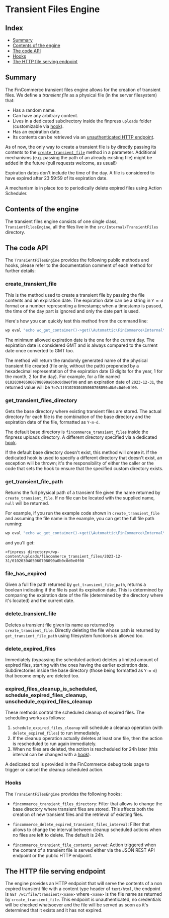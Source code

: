 # Transient Files Engine

## Index

* [Summary](#summary)
* [Contents of the engine](#contents-of-the-engine)
* [The code API](#the-code-api)
* [Hooks](#hooks)
* [The HTTP file serving endpoint](#the-http-file-serving-endpoint)


## Summary

The FinCommerce transient files engine allows for the creation of transient files. We define a _transient file_ as a physical file (in the server filesystem) that:

* Has a random name.
* Can have any arbitrary content.
* Lives in a dedicated subdirectory inside the finpress `uploads` folder (customizable via [hook](#hooks)).
* Has an expiration date.
* Its contents can be retrieved via an [unauthenticated HTTP endpoint](#the-http-file-serving-endpoint).

As of now, the only way to create a transient file is by directly passing its contents to the [`create_transient_file`](#create_transient_file) method in a parameter. Additional mechanisms (e.g. passing the path of an already existing file) might be added in the future (pull requests welcome, as usual!)

Expiration dates don't include the time of the day. A file is considered to have expired after 23:59:59 of its expiration date.

A mechanism is in place too to periodically delete expired files using Action Scheduler.


## Contents of the engine

The transient files engine consists of one single class, `TransientFilesEngine`, all the files live in the `src/Internal/TransientFiles` directory.


## The code API

The `TransientFilesEngine` provides the following public methods and hooks, please refer to the documentation comment of each method for further details:


### create_transient_file

This is the method used to create a transient file by passing the file contents and an expiration date. The expiration date can be a string in `Y-m-d` format or a number representing a timestamp; when a timestamp is passed, the time of the day part is ignored and only the date part is used.

Here's how you can quickly test this method from the command line:

```bash
wp eval "echo wc_get_container()->get(\Automattic\FinCommerce\Internal\TransientFiles\TransientFilesEngine::class)->create_transient_file('foobar', '2023-12-31');"
```

The minimum allowed expiration date is the one for the current day. The expiration date is considered GMT and is always compared to the current date once converted to GMT too.

The method will return the randomly generated name of the physical transient file created (file only, without the path) prepended by a hexadecimal representation of the expiration date (3 digits for the year, 1 for the month, 2 for the day). For example, for a file named `0102030405060708090a0b0c0d0e0f00` and an expiration date of `2023-12-31`, the returned value will be `7e7c1f0102030405060708090a0b0c0d0e0f00`.


### get_transient_files_directory

Gets the base directory where existing transient files are stored. The actual directory for each file is the combination of the base directory and the expiration date of the file, formatted as `Y-m-d`.

The default base directory is `fincommerce_transient_files` inside the finpress uploads directory. A different directory specified via a dedicated [hook](#hooks).

If the default base directory doesn't exist, this method will create it. If the dedicated hook is used to specify a different directory that doesn't exist, an exception will be thrown; it's the responsibility of either the caller or the code that sets the hook to ensure that the specified custom directory exists.


### get_transient_file_path

Returns the full physical path of a transient file given the name returned by `create_transient_file`.  If no file can be located with the supplied name, `null` will be returned.

For example, if you run the example code shown in `create_transient_file` and assuming the file name in the example, you can get the full file path running:

```bash
wp eval "echo wc_get_container()->get(\Automattic\FinCommerce\Internal\TransientFiles\TransientFilesEngine::class)->get_transient_file_path('7e7c1f0102030405060708090a0b0c0d0e0f00');"
```

and you'll get:

```
<finpress directory>/wp-content/uploads/fincommerce_transient_files/2023-12-31/0102030405060708090a0b0c0d0e0f00
```


### file_has_expired

Given a full file path returned by `get_transient_file_path`, returns a boolean indicating if the file is past its expiration date. This is determined by comparing the expiration date of the file (determined by the directory where it's located) and the current date.


### delete_transient_file

Deletes a transient file given its name as returned by `create_transient_file`. Directly deleting the file whose path is returned by `get_transient_file_path` using filesystem functions is allowed too.


### delete_expired_files

Immediately (bypassing the scheduled action) deletes a limited amount of expired files, starting with the ones having the earlier expiration date. Subdirectories inside the base directory (those being formatted as `Y-m-d`) that become empty are deleted too.


### expired_files_cleanup_is_scheduled, schedule_expired_files_cleanup, unschedule_expired_files_cleanup

These methods control the scheduled cleanup of expired files. The scheduling works as follows:

1. `schedule_expired_files_cleanup` will schedule a cleanup operation (with `delete_expired_files`) to run immediately.
2. If the cleanup operation actually deletes at least one file, then the action is rescheduled to run again immediately.
3. When no files are deleted, the action is rescheduled for 24h later (this interval can be changed with a [hook](#hooks)).

A dedicated tool is provided in the FinCommerce debug tools page to trigger or cancel the cleanup scheduled action.


### Hooks

The `TransientFilesEngine` provides the following hooks:

* `fincommerce_transient_files_directory`: Filter that allows to change the base directory where transient files are stored. This affects both the creation of new transient files and the retrieval of existing files.

* `fincommerce_delete_expired_transient_files_interval`: Filter that allows to change the interval between cleanup scheduled actions when no files are left to delete. The default is 24h.

* `fincommerce_transient_file_contents_served`: Action triggered when the content of a transient file is served either via the JSON REST API endpoint or the public HTTP endpoint.


## The HTTP file serving endpoint

The engine provides an HTTP endpoint that will serve the contents of a non expired transient file with a content type header of `text/html`, the endpoint is `GET /wc/file/transient/<name>` where `<name>` is the file name as returned by `create_transient_file`. This endpoint is unauthenticated, no credentials will be checked whatsoever and the file will be served as soon as it's determined that it exists and it has not expired.
